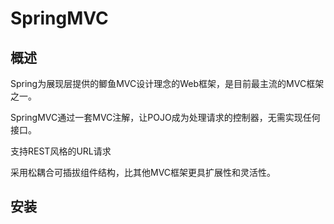 # SpringMVC

## 概述

Spring为展现层提供的鲫鱼MVC设计理念的Web框架，是目前最主流的MVC框架之一。

SpringMVC通过一套MVC注解，让POJO成为处理请求的控制器，无需实现任何接口。

支持REST风格的URL请求

采用松耦合可插拔组件结构，比其他MVC框架更具扩展性和灵活性。





## 安装

